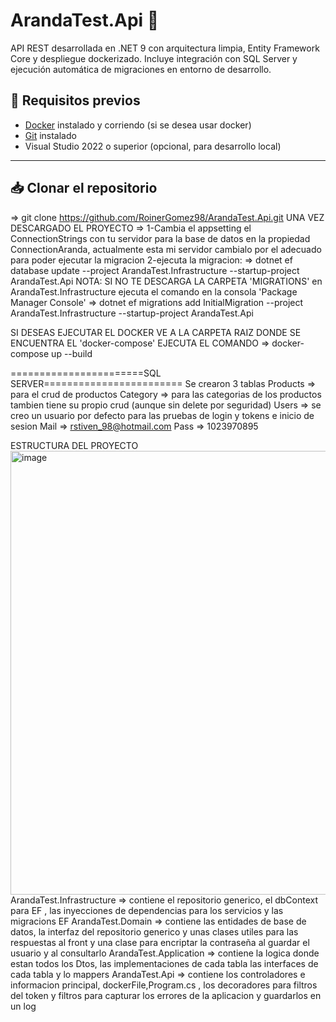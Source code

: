# ArandaTest.Api 🧠

API REST desarrollada en .NET 9 con arquitectura limpia, Entity Framework Core y despliegue dockerizado. Incluye integración con SQL Server y ejecución automática de migraciones en entorno de desarrollo.

## 🚀 Requisitos previos

- [Docker](https://www.docker.com/products/docker-desktop) instalado y corriendo (si se desea usar docker)
- [Git](https://git-scm.com/downloads) instalado
- Visual Studio 2022 o superior (opcional, para desarrollo local)

---

## 📥 Clonar el repositorio

=> git clone https://github.com/RoinerGomez98/ArandaTest.Api.git
UNA VEZ DESCARGADO EL PROYECTO =>
                                1-Cambia el appsetting el ConnectionStrings con tu servidor para la base de datos en la propiedad ConnectionAranda, actualmente esta mi servidor cambialo por el adecuado para poder ejecutar la migracion
                                2-ejecuta la migracion:
                                => dotnet ef database update --project ArandaTest.Infrastructure --startup-project ArandaTest.Api
NOTA: SI NO TE DESCARGA LA CARPETA 'MIGRATIONS' en ArandaTest.Infrastructure ejecuta el comando en la consola 'Package Manager Console' 
=> dotnet ef migrations add InitialMigration --project ArandaTest.Infrastructure --startup-project ArandaTest.Api

SI DESEAS EJECUTAR EL DOCKER VE A LA CARPETA RAIZ DONDE SE ENCUENTRA EL 'docker-compose' EJECUTA EL COMANDO 
=> docker-compose up --build

=======================SQL SERVER========================
Se crearon 3 tablas 
Products => para el crud de productos
Category => para las categorias de los productos tambien tiene su propio crud (aunque sin delete por seguridad)
Users => se creo un usuario por defecto para las pruebas de login y tokens e inicio de sesion
Mail => rstiven_98@hotmail.com
Pass => 1023970895

ESTRUCTURA DEL PROYECTO
<img width="561" height="710" alt="image" src="https://github.com/user-attachments/assets/b12ef7b1-69ac-43aa-a638-369934613152" />
ArandaTest.Infrastructure => contiene el repositorio generico, el dbContext para EF , las inyecciones de dependencias para los servicios y las migracions EF
ArandaTest.Domain => contiene las entidades de base de datos, la interfaz del repositorio generico y unas clases utiles para las respuestas al front y una clase para encriptar la contraseña al guardar el usuario y al consultarlo
ArandaTest.Application => contiene la logica donde estan todos los Dtos, las implementaciones de cada tabla las interfaces de cada tabla y lo mappers
ArandaTest.Api => contiene los controladores e informacion principal, dockerFile,Program.cs , los decoradores para filtros del token y filtros para capturar los errores de la aplicacion y guardarlos en un log
